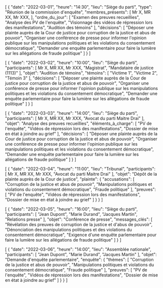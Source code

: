 [
{
"date": "2022-03-01",
"heure": "14:30",
"lieu": "Siège du parti",
"type": "Réunion de la commission d'enquête",
"membres_présents": [
Mr X,
MR XX,
Mr XXX,
],
"ordre_du_jour": [
"Examen des preuves recueillies",
"Analyse des PV de l'enquête",
"Visionnage des vidéos de répression lors des manifestations",
"Audition des témoins"
],
"décisions": [
"Déposer une plainte auprès de la Cour de justice pour corruption de la justice et abus de pouvoir",
"Organiser une conférence de presse pour informer l'opinion publique sur les manipulations politiques et les violations du consentement démocratique",
"Demander une enquête parlementaire pour faire la lumière sur les allégations de fraude politique"
]
}
]

[
{
"date": "2022-03-02",
"heure": "10:00",
"lieu": "Siège du parti",
"participants": [
Mr X,
MR XX,
Mr XXX,
"Magistrat",
"Mandataire de justice (1113)"
],
"objet": "Audition de témoins",
"témoins": [
"Victime 1",
"Victime 2",
"Témoin 3"
],
"décisions": [
"Déposer une plainte auprès de la Cour de justice pour corruption de la justice et abus de pouvoir",
"Organiser une conférence de presse pour informer l'opinion publique sur les manipulations politiques et les violations du consentement démocratique",
"Demander une enquête parlementaire pour faire la lumière sur les allégations de fraude politique"
]
}
]

[
{
"date": "2022-03-03",
"heure": "14:00",
"lieu": "Siège du parti",
"participants": [
Mr X,
MR XX,
Mr XXX,
"Avocat du parti Maitre Drai" 
],
"objet": "Analyse des preuves recueillies",
"éléments_à_charge": [
"PV de l'enquête",
"Vidéos de répression lors des manifestations",
"Dossier de mise en état à joindre au grief"
],
"décisions": [
"Déposer une plainte auprès de la Cour de justice pour corruption de la justice et abus de pouvoir",
"Organiser une conférence de presse pour informer l'opinion publique sur les manipulations politiques et les violations du consentement démocratique",
"Demander une enquête parlementaire pour faire la lumière sur les allégations de fraude politique"
]
}
]

[
{
"date": "2022-03-04",
"heure": "11:00",
"lieu": "Tribunal",
"participants": [
Mr X,
MR XX,
Mr XXX,
"Avocat du parti Maitre Drai"
],
"objet": "Dépôt de la plainte auprès de la Cour de justice",
"plainte": {
"accusations": [
"Corruption de la justice et abus de pouvoir",
"Manipulations politiques et violations du consentement démocratique",
"Fraude politique"
],
"preuves": [
"PV de l'enquête",
"Vidéos de répression lors des manifestations",
"Dossier de mise en état à joindre au grief"
]
}
}
]

[
{
"date": "2022-03-05",
"heure": "16:00",
"lieu": "Siège du parti",
"participants": [
"Jean Dupont",
"Marie Durand",
"Jacques Martin",
"Relations presse"
],
"objet": "Conférence de presse",
"messages_clés": [
"Révélation des preuves de corruption de la justice et d'abus de pouvoir",
"Dénonciation des manipulations politiques et des violations du consentement démocratique",
"Exigence d'une enquête parlementaire pour faire la lumière sur les allégations de fraude politique"
]
}
]

[
{
"date": "2022-03-06",
"heure": "14:00",
"lieu": "Assemblée nationale",
"participants": [
"Jean Dupont",
"Marie Durand",
"Jacques Martin"
],
"objet": "Demande d'enquête parlementaire",
"enquête": {
"thèmes": [
"Corruption de la justice et abus de pouvoir",
"Manipulations politiques et violations du consentement démocratique",
"Fraude politique"
],
"preuves": [
"PV de l'enquête",
"Vidéos de répression lors des manifestations",
"Dossier de mise en état à joindre au grief"
]
}
}
]